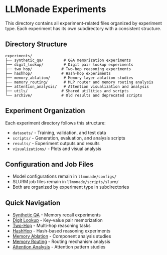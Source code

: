 # LLMonade Experiments

This directory contains all experiment-related files organized by experiment type. Each experiment has its own subdirectory with a consistent structure.

## Directory Structure

```
experiments/
├── synthetic_qa/         # Q&A memorization experiments
├── digit_lookup/         # Digit pair lookup experiments
├── two_hop/             # Two-hop reasoning experiments
├── hashhop/             # Hash-hop experiments
├── memory_ablation/      # Memory layer ablation studies
├── memory_routing/       # MLP router and memory routing analysis
├── attention_analysis/   # Attention visualization and analysis
├── utils/               # Shared utilities and scripts
└── archive/             # Old results and deprecated scripts
```

## Experiment Organization

Each experiment directory follows this structure:
- `datasets/` - Training, validation, and test data
- `scripts/` - Generation, evaluation, and analysis scripts
- `results/` - Experiment outputs and results
- `visualizations/` - Plots and visual analysis

## Configuration and Job Files

- Model configurations remain in `llmonade/configs/`
- SLURM job files remain in `llmonade/scripts/slurm/`
- Both are organized by experiment type in subdirectories

## Quick Navigation

- [Synthetic QA](synthetic_qa/README.md) - Memory recall experiments
- [Digit Lookup](digit_lookup/README.md) - Key-value pair memorization
- [Two-Hop](two_hop/README.md) - Multi-hop reasoning tasks
- [HashHop](hashhop/README.md) - Hash-based reasoning experiments
- [Memory Ablation](memory_ablation/README.md) - Component analysis studies
- [Memory Routing](memory_routing/README.md) - Routing mechanism analysis
- [Attention Analysis](attention_analysis/README.md) - Attention pattern studies
